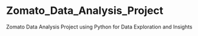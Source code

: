 # Zomato_Data_Analysis_Project
Zomato Data Analysis Project using Python for Data Exploration and Insights
